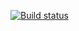 [![Build status](https://ci.appveyor.com/api/projects/status/xhwrtxv1p3tbs7yj?svg=true)](https://ci.appveyor.com/project/Anastasiia86/deliverycard)